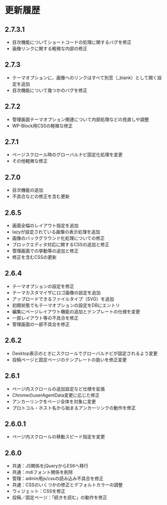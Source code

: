 # 更新履歴
## 2.7.3.1
- 目次機能についてショートコードの処理に関するバグを修正
- 画像リンクに関する軽微な内部の修正

## 2.7.3
- テーマオプションに、画像へのリンクはすべて別窓（_blank）として開く設定を追加
- 目次機能について幾つかのバグを修正

## 2.7.2
- 管理画面テーマオプション関連について内部処理などの見直しや調整  
- WP-Block用CSSの軽微な修正

## 2.7.1
- ページスクロール時のグローバルナビ固定化処理を変更
- その他軽微な修正

## 2.7.0
- 目次機能の追加
- 不具合などの修正を含む更新

## 2.6.5
- 画面全幅のレイアウト指定を追加
- lazyが設定されている画像の表示処理を追加
- 画像のバックグラウンド化処理についての修正
- ブロックエディタ対応に関するCSSの追加と修正
- 管理画面での挙動等の追加と修正
- 修正を含むCSSの更新

## 2.6.4
- テーマオプションの設定を修正
- テーマカスタマイザにロゴ画像の設定を追加
- アップロードできるファイルタイプ（SVG）を追加
- 初期状態でもテーマオプションの設定をDBにエントリ
- 編集にページレイアウト機能の追加とテンプレートの仕様を変更
- 一部レイアウト等の不具合を修正
- 管理画面の一部不具合を修正

## 2.6.2
- Desktop表示のときにスクロールでグローバルナビが固定されるよう変更
- 投稿ページと固定ページのテンプレートの扱いを修正変更

## 2.6.1
- ページ内スクロールの追加設定など仕様を拡張
- ChromeのuserAgentData変更に応じた修正
- アンカーリンクをページ全体を対象に変更
- プロトコル・ホスト名から始まるアンカーリンクの動作を修正

## 2.6.0.1
- ページ内スクロールの移動スピード指定を変更

## 2.6.0
- 共通：JS関係をjQueryからES6へ移行
- 共通：mdiフォント関係を削除
- 管理：admin用js/cssの読み込み不具合を修正
- 共通：CSSのいくつかの修正とデフォルトカラーの調整
- ウィジェット：CSSを修正
- 投稿／固定ページ：「続きを読む」の動作を修正
